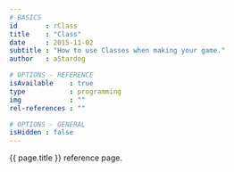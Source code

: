 ```yaml
---
# BASICS
id       : rClass
title    : "Class"
date     : 2015-11-02
subtitle : "How to use Classes when making your game."
author   : aStardog

# OPTIONS - REFERENCE
isAvailable    : true
type           : programming
img            : ""
rel-references : ""

# OPTIONS - GENERAL
isHidden : false
---
```

{{ page.title }} reference page.